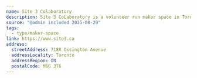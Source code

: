 ```yaml
---
name: Site 3 Colaboratory
description: Site 3 CoLaboratory is a volunteer run maker space in Toronto's west end, at Ossington and Bloor.
source: "@admin included 2025-08-29"
tags:
  - type/maker-space
link: https://www.site3.ca
address:
  streetAddress: 718R Ossington Avenue
  addressLocality: Toronto
  addressRegion: ON
  postalCode: M6G 3T6
---
```

